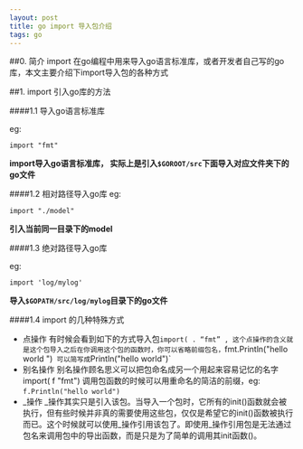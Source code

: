 ```yaml
---
layout: post
title: go import 导入包介绍
tags: go 
---
```


##0. 简介
import 在go编程中用来导入go语言标准库，或者开发者自己写的go库，本文主要介绍下import导入包的各种方式

##1. import 引入go库的方法

####1.1 导入go语言标准库

eg: 

```
import "fmt"
```
**import导入go语言标准库， 实际上是引入`$GOROOT/src`下面导入对应文件夹下的go文件**

####1.2 相对路径导入go库
eg:

```
import "./model" 
```

**引入当前同一目录下的model**


####1.3 绝对路径导入go库

eg:

```
import 'log/mylog' 
```

**导入`$GOPATH/src/log/mylog`目录下的go文件**

####1.4 import 的几种特殊方式

* 点操作 有时候会看到如下的方式导入包`import( . “fmt” , 这个点操作的含义就是这个包导入之后在你调用这个包的函数时，你可以省略前缀包名，`fmt.Println("hello world ")` 可以简写成`Println("hello world")`
* 别名操作 别名操作顾名思义可以把包命名成另一个用起来容易记忆的名字 import( f "fmt") 调用包函数的时候可以用重命名的简洁的前缀，eg: `f.Println("hello world")`
* _操作 _操作其实只是引入该包。当导入一个包时，它所有的init()函数就会被执行，但有些时候并非真的需要使用这些包，仅仅是希望它的init()函数被执行而已。这个时候就可以使用_操作引用该包了。即使用_操作引用包是无法通过包名来调用包中的导出函数，而是只是为了简单的调用其init函数()。 




